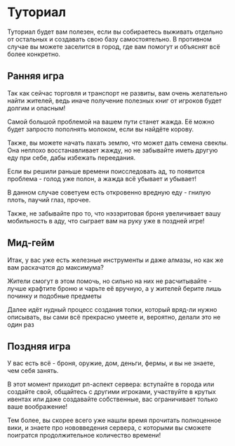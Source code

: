 # Туториал

Туториал будет вам полезен, если вы собираетесь выживать отдельно от остальных и создавать свою базу самостоятельно. В противном случае вы можете заселится в город, где вам помогут и объяснят всё более конкретно.

## Ранняя игра

Так как сейчас торговля и транспорт не развиты, вам очень желательно найти жителей, ведь иначе получение полезных книг от игроков будет долгим и опасным!

Самой большой проблемой на вашем пути станет жажда. Её можно будет запросто пополнять молоком, если вы найдёте корову. 

Также, вы можете начать пахать землю, что может дать семена свеклы. Она неплохо восстанавливает жажду, но не забывайте иметь другую еду при себе, дабы избежать переедания.

Если вы решили раньше времени поисследовать ад, то появится проблема - голод уже полон, а жажда всё убывает и убывает!

В данном случае советуем есть откровенно вредную еду - гнилую плоть, паучий глаз, прочее.

Также, не забывайте про то, что нэзэритовая броня увеличивает вашу мобильность в аду, что сыграет вам на руку уже в поздней игре! 

## Мид-гейм
Итак, у вас уже есть железные инструменты и даже алмазы, но как же вам раскачатся до максимума?

Жители смогут в этом помочь, но сильно на них не расчитывайте - лучше крафтите броню и чарьте её вручную, а у жителей берите лишь починку и подобные предметы

Далее идёт нудный процесс создания топки, который вряд-ли нужно описывать, вы сами всё прекрасно умеете и, вероятно, делали это не один раз

## Поздняя игра
У вас есть всё - броня, оружие, дом, деньги, фермы, и вы не знаете, чем себя занять.

В этот момент приходит рп-аспект сервера: вступайте в города или создайте свой, общайтесь с другими игроками, участвуйте в крутых ивентах или даже создавайте собственные, вас ограничивает только ваше воображение!

Тем более, вы скорее всего уже нашли время прочитать полноценное вики, и знаете про нововведения сервера, с которыми вы сможете поигратся продолжительное количество времени!
